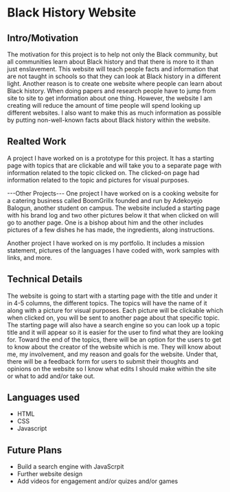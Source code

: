 # Black History Website

## Intro/Motivation

The motivation for this project is to help not only the Black community, but all communities learn about Black history and that there is more to it than just enslavement. This website will teach people facts and information that are not taught in schools so that they can look at Black history in a different light. Another reason is to create one website where people can learn about Black history. When doing papers and research people have to jump from site to site to get information about one thing. However, the website I am creating will reduce the amount of time people will spend looking up different websites. I also want to make this as much information as possible by putting non-well-known facts about Black history within the website.

## Realted Work
A project I have worked on is a prototype for this project. It has a starting page with topics that are clickable and will take you to a separate page with information related to the topic clicked on. The clicked-on page had information related to the topic and pictures for visual purposes.

---Other Projects---
One project I have worked on is a cooking website for a catering business called BoomGrillx founded and run by Adekoyejo Balogun, another student on campus. The website included a starting page with his brand log and two other pictures below it that when clicked on will go to another page. One is a bishop about him and the other includes pictures of a few dishes he has made, the ingredients, along instructions.

Another project I have worked on is my portfolio. It includes a mission statement, pictures of the languages I have coded with, work samples with links, and more.


## Technical Details
The website is going to start with a starting page with the title and under it in 4-5 columns, the different topics. The topics will have the name of it along with a picture for visual purposes. Each picture will be clickable which when clicked on, you will be sent to another page about that specific topic. The starting page will also have a search engine so you can look up a topic title and it will appear so it is easier for the user to find what they are looking for. Toward the end of the topics, there will be an option for the users to get to know about the creator of the website which is me. They will know about me, my involvement, and my reason and goals for the website. Under that, there will be a feedback form for users to submit their thoughts and opinions on the website so I know what edits I should make within the site or what to add and/or take out.

## Languages used
- HTML
- CSS
- Javascript

## Future Plans
- Build a search engine with JavaScrpit
- Further website design
- Add videos for engagement and/or quizes and/or games
